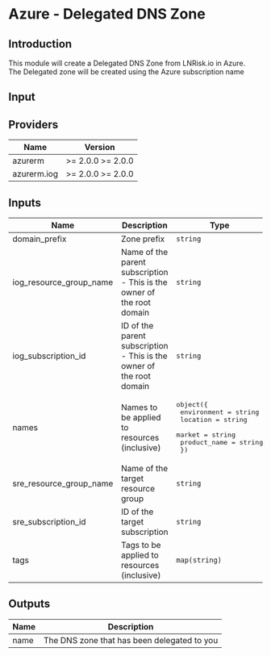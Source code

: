 # Azure - Delegated DNS Zone

## Introduction

This module will create a Delegated DNS Zone from LNRisk.io in Azure.
<br />
The Delegated zone will be created using the Azure subscription name
<br />

## Input

<!--- BEGIN_TF_DOCS --->
## Providers

| Name | Version |
|------|---------|
| azurerm | >= 2.0.0 >= 2.0.0 |
| azurerm.iog | >= 2.0.0 >= 2.0.0 |

## Inputs

| Name | Description | Type | Default | Required |
|------|-------------|------|---------|:-----:|
| domain\_prefix | Zone prefix | `string` | n/a | yes |
| iog\_resource\_group\_name | Name of the parent subscription - This is the owner of the root domain | `string` | n/a | yes |
| iog\_subscription\_id | ID of the parent subscription - This is the owner of the root domain | `string` | n/a | yes |
| names | Names to be applied to resources (inclusive) | <pre>object({<br>                  environment  = string<br>                  location     = string<br>                  market       = string<br>                  product_name = string<br>                })</pre> | n/a | yes |
| sre\_resource\_group\_name | Name of the target resource group | `string` | n/a | yes |
| sre\_subscription\_id | ID of the target subscription | `string` | n/a | yes |
| tags | Tags to be applied to resources (inclusive) | `map(string)` | n/a | yes |

## Outputs

| Name | Description |
|------|-------------|
| name | The DNS zone that has been delegated to you |
<!--- END_TF_DOCS --->